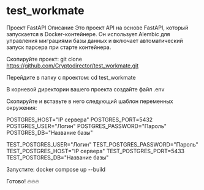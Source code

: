 # test_workmate

Проект FastAPI
Описание
Это проект API на основе FastAPI, который запускается в Docker-контейнере. Он использует Alembic для управления миграциями базы данных и включает автоматический запуск парсера при старте контейнера.

Скопируйте проект:
git clone https://github.com/Cryptodirector/test_workmate.git

Перейдите в папку с проектом:
cd test_workmate

В корневой директории вашего проекта создайте файл .env

Скопируйте и вставьте в него следующий шаблон переменных окружения:

POSTGRES_HOST="IP сервера"
POSTGRES_PORT=5432
POSTGRES_USER="Логин"
POSTGRES_PASSWORD="Пароль"
POSTGRES_DB="Название базы"

TEST_POSTGRES_USER="Логин"
TEST_POSTGRES_PASSWORD="Пароль"
TEST_POSTGRES_HOST="IP сервера"
TEST_POSTGRES_PORT=5433
TEST_POSTGRES_DB="Название базы"

Запустите:
docker compose up --build

Готово! 🔥🔥🔥 
